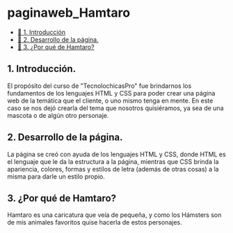 # paginaweb_Hamtaro

* [🐹 1. Introducción](#)
* [🐹 2. Desarrollo de la página.](#)
* [🐹 3. ¿Por qué de Hamtaro?](#)

## 1. Introducción.
El propósito del curso de "TecnolochicasPro" fue brindarnos los fundamentos de los lenguajes HTML y CSS para poder crear una página web de la temática que el cliente, o uno mismo tenga en mente. En este caso se nos dejó crearla del tema que nosotros quisiéramos, ya sea de una mascota o de algún otro personaje. 

## 2. Desarrollo de la página. 
La página se creó con ayuda de los lenguajes HTML y CSS, donde HTML es el lenguaje que le da la estructura a la página, mientras que CSS brinda la apariencia, colores, formas y estilos de letra (además de otras cosas) a la misma para darle un estilo propio. 

## 3. ¿Por qué de Hamtaro?
Hamtaro es una caricatura que veía de pequeña, y como los Hámsters son de mis animales favoritos quise hacerla de estos personajes. 
